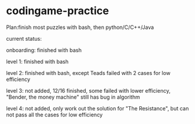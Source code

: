 # codingame-practice

Plan:finish most puzzles with bash, then python/C/C++/Java

current status:

onboarding: finished with bash

level 1: finished with bash

level 2: finished with bash, except Teads failed with 2 cases for low efficiency

level 3: not added, 12/16 finished, some failed with lower efficiency, "Bender, the money machine" still has bug in algorithm

level 4: not added, only work out the solution for "The Resistance", but can not pass all the cases for low efficiency
